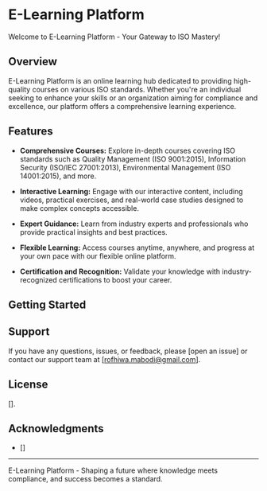 # E-Learning Platform

Welcome to E-Learning Platform - Your Gateway to ISO Mastery!

## Overview

E-Learning Platform is an online learning hub dedicated to providing high-quality courses on various ISO standards. Whether you're an individual seeking to enhance your skills or an organization aiming for compliance and excellence, our platform offers a comprehensive learning experience.

## Features

- **Comprehensive Courses:** Explore in-depth courses covering ISO standards such as Quality Management (ISO 9001:2015), Information Security (ISO/IEC 27001:2013), Environmental Management (ISO 14001:2015), and more.

- **Interactive Learning:** Engage with our interactive content, including videos, practical exercises, and real-world case studies designed to make complex concepts accessible.

- **Expert Guidance:** Learn from industry experts and professionals who provide practical insights and best practices.

- **Flexible Learning:** Access courses anytime, anywhere, and progress at your own pace with our flexible online platform.

- **Certification and Recognition:** Validate your knowledge with industry-recognized certifications to boost your career.

## Getting Started


## Support

If you have any questions, issues, or feedback, please [open an issue] or contact our support team at [rofhiwa.mabodi@gmail.com].

## License

[].

## Acknowledgments

- []

---

E-Learning Platform - Shaping a future where knowledge meets compliance, and success becomes a standard.